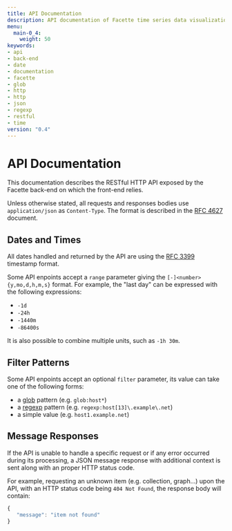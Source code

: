 ```yaml
---
title: API Documentation
description: API documentation of Facette time series data visualization software
menu:
  main-0_4:
    weight: 50
keywords:
- api
- back-end
- date
- documentation
- facette
- glob
- http
- http
- json
- regexp
- restful
- time
version: "0.4"
---
```


# API Documentation

This documentation describes the RESTful HTTP API exposed by the Facette back-end on which the front-end relies.

Unless otherwise stated, all requests and responses bodies use `application/json` as `Content-Type`. The format is
described in the [RFC 4627][0] document.

## Dates and Times

All dates handled and returned by the API are using the [RFC 3399][1] timestamp format.

Some API enpoints accept a `range` parameter giving the `[-]<number>{y,mo,d,h,m,s}` format. For example, the "last day"
can be expressed with the following expressions:

 * `-1d`
 * `-24h`
 * `-1440m`
 * `-86400s`

It is also possible to combine multiple units, such as `-1h 30m`.

## Filter Patterns

Some API enpoints accept an optional `filter` parameter, its value can take one of the following forms:

 * a [glob][2] pattern (e.g. `glob:host*`)
 * a [regexp][3] pattern (e.g. `regexp:host[13]\.example\.net`)
 * a simple value (e.g. `host1.example.net`)

## Message Responses

If the API is unable to handle a specific request or if any error occurred during its processing, a JSON message
response with additional context is sent along with an proper HTTP status code.

For example, requesting an unknown item (e.g. collection, graph…) upon the API, with an HTTP status code being
`404 Not Found`, the response body will contain:

```javascript
{
   "message": "item not found"
}
```


[0]: http://tools.ietf.org/html/rfc4627
[1]: http://tools.ietf.org/html/rfc3339
[2]: https://golang.org/pkg/path/#Match
[3]: https://github.com/google/re2/wiki/Syntax
